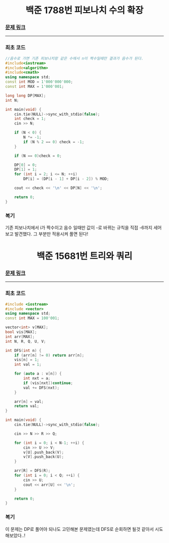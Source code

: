 <h1 align = "center">백준 1788번 피보나치 수의 확장</h1>

### [문제 링크](https://www.acmicpc.net/problem/1788 "피보나치 수의 확장")
---

### 최초 코드

```cpp
//음수로 가면 기존 피보나치랑 같은 수에서 n이 짝수일때만 결과가 음수가 된다.
#include<iostream>
#include<algorithm>
#include<cmath>
using namespace std;
const int MOD = 1'000'000'000;
const int MAX = 1'000'001;

long long DP[MAX];
int N;

int main(void) {
	cin.tie(NULL)->sync_with_stdio(false);
	int check = 1;
	cin >> N;

	if (N < 0) {
		N *= -1;
		if (N % 2 == 0) check = -1;
	}

	if (N == 0)check = 0;

	DP[0] = 0;
	DP[1] = 1;
	for (int i = 2; i <= N; ++i)
		DP[i] = (DP[i - 1] + DP[i - 2]) % MOD;

	cout << check << '\n' << DP[N] << '\n';

	return 0;
}
```

### 복기
기존 피보나치에서 i가 짝수이고 음수 일때만 값이 -로 바뀌는 규칙을 직접 -6까지 세어보고 발견했다. 그 부분만 적용시켜 풀면 된다!

<h1 align = "center">백준 15681번 트리와 쿼리</h1>

### [문제 링크](https://www.acmicpc.net/problem/15681 "트리와 쿼리")
---

### 최초 코드

```cpp
#include <iostream>
#include <vector>
using namespace std;
const int MAX = 100'001;

vector<int> v[MAX];
bool vis[MAX];
int arr[MAX];
int N, R, Q, U, V;

int DFS(int n) {
	if (arr[n] != 0) return arr[n];
	vis[n] = 1;
	int val = 1;

	for (auto a : v[n]) {
		int nxt = a;
		if (vis[nxt])continue;
		val += DFS(nxt);
	}

	arr[n] = val;
	return val;
}

int main(void) {
	cin.tie(NULL)->sync_with_stdio(false);

	cin >> N >> R >> Q;

	for (int i = 0; i < N-1; ++i) {
		cin >> U >> V;
		v[U].push_back(V);
		v[V].push_back(U);
	}

	arr[R] = DFS(R);
	for (int i = 0; i < Q; ++i) {
		cin >> U;
		cout << arr[U] << '\n';
	}

	return 0;
}
```

### 복기

이 문제는 DP로 풀어야 되나도 고민해본 문제였는데 DFS로 순회하면 될것 같아서 시도해보았다..!
